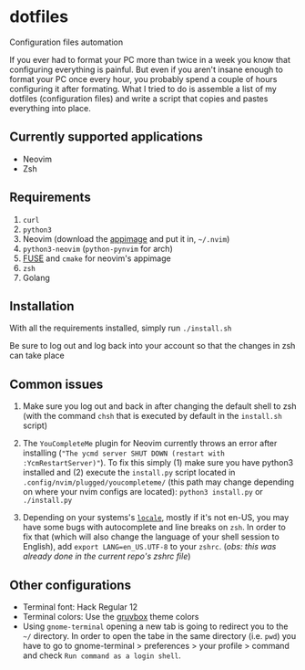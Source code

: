 # dotfiles
Configuration files automation

If you ever had to format your PC more than twice in a week you know that configuring everything is painful.
But even if you aren't insane enough to format your PC once every hour, you probably spend a couple of hours
configuring it after formating.
What I tried to do is assemble a list of my dotfiles (configuration files) and write a script that copies
and pastes everything into place. 

## Currently supported applications
* Neovim
* Zsh

## Requirements
1. `curl`
2. `python3`
3. Neovim (download the [appimage](https://github.com/neovim/neovim/releases/latest) and put it in, `~/.nvim`)
4. `python3-neovim` (`python-pynvim` for arch)
5. [FUSE](https://github.com/AppImage/AppImageKit/wiki/FUSE) and `cmake` for neovim's appimage
6. `zsh`
7. Golang


## Installation
With all the requirements installed, simply run
`./install.sh`

Be sure to log out and log back into your account so that the changes in zsh can take place

## Common issues
1. Make sure you log out and back in after changing the default shell to zsh (with the command `chsh` that is executed by default in the `install.sh` script)

2. The `YouCompleteMe` plugin for Neovim currently throws an error after installing (`"The ycmd server SHUT DOWN (restart with :YcmRestartServer)"`). To fix this simply (1) make sure you have python3 installed and (2) execute the `install.py` script located in `.config/nvim/plugged/youcompleteme/` (this path may change depending on where your nvim configs are located): `python3 install.py` or `./install.py`

3. Depending on your systems's [`locale`](https://wiki.archlinux.org/index.php/Locale), mostly if it's not en-US, you may have some bugs with autocomplete and line breaks on `zsh`. In order to fix that (which will also change the language of your shell session to English), add `export LANG=en_US.UTF-8` to your `zshrc`. (*obs: this was already done in the current repo's zshrc file*)

## Other configurations
- Terminal font: Hack Regular 12
- Terminal colors: Use the [gruvbox](https://github.com/morhetz/gruvbox) theme colors
- Using `gnome-terminal` opening a new tab is going to redirect you to the `~/` directory. In order to open the tabe in the same directory (i.e. `pwd`) you have to go to gnome-terminal > preferences > your profile > command and check `Run command as a login shell`.
